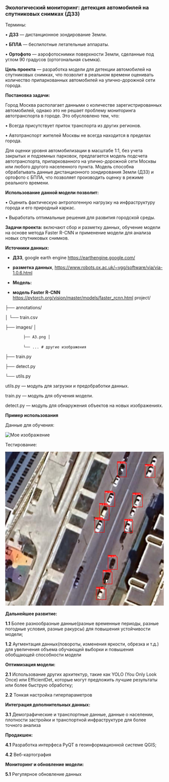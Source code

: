 ### Экологический мониторинг: детекция автомобилей на спутниковых снимках (ДЗЗ)

Термины:

• **ДЗЗ** — дистанционное зондирование Земли.

• **БПЛА** — беспилотные летательные аппараты.

• **Ортофото** — аэрофотоснимки поверхности Земли, сделанные под углом 90 градусов (ортогональная съемка).

**Цель проекта** — разработка модели для детекции автомобилей на спутниковых снимках, что позволит в реальном времени оценивать количество припаркованных автомобилей на улично-дорожной сети города.

**Постановка задачи:**

Город Москва располагает данными о количестве зарегистрированных автомобилей, однако это не решает проблему мониторинга автотранспорта в городе. Это обусловлено тем, что:

• Всегда присутствует приток транспорта из других регионов.

• Автотранспорт жителей Москвы не всегда находится в пределах города.

Для оценки уровня автомобилизации в масштабе 1:1, без учета закрытых и подземных парковок, предлагается модель подсчета автотранспорта, припаркованного на улично-дорожной сети Москвы или любого другого населенного пункта. Модель способна обрабатывать данные дистанционного зондирования Земли (ДЗЗ) и ортофото с БПЛА, что позволяет производить оценку в режиме реального времени.

**Использование данной модели позволит:**

• Оценить фактическую антропогенную нагрузку на инфраструктуру города и его природный каркас.

• Выработать оптимальные решения для развития городской среды.

**Задачи проекта:** включают сбор и разметку данных, обучение модели на основе метода Faster R-CNN и применение модели для анализа новых спутниковых снимков.

**Источники данных:**

- **ДЗЗ**, google earth engine https://earthengine.google.com/
- **разметка данных**, https://www.robots.ox.ac.uk/~vgg/software/via/via-1.0.6.html
- **Модель:**

- **модель Faster R-CNN** https://pytorch.org/vision/master/models/faster_rcnn.html
project/ 

├── annotations/ 

│ └── train.csv 

├── images/ │ 

            ├── A3.png │ 
            
            └── ... # другие изображения 
            
├── train.py 

├── detect.py 

└── utils.py


utils.py — модуль для загрузки и предобработки данных.

train.py — модуль для обучения модели.

detect.py — модуль для обнаружения объектов на новых изображениях.

**Пример использования**

Данные для обучения:

![Мое изображение](images/A3.png)

Тестирование:

![Мое изображение](test/output_test_boxes.png)


**Дальнейшее развитие:**

**1.1** Более разнообразные данные(разные временные периоды, разные погодные условия, разные ракурсы) для повышения устойчивости модели;

**1.2** Аугментация данных(повороты, изменения яркости, обрезка и т.д.) для увеличения объема обучающей выборки и повышения обобщающей способности модели

**Оптимизация модели:**

**2.1** Использование других архитектур, такие как YOLO (You Only Look Once) или EfficientDet, которые могут предложить лучшие результаты или более быструю обработку;

**2.2** Тонкая настройка гиперпараметров

**Интеграция дополнительных данных:**

**3.1** Демографические и транспортные данные, данные о населении, плотности застройки и транспортной инфраструктуре для более точного анализа

**Продакшен:**

**4.1** Разработка интерфеса PyQT в геоинформационной системе QGIS;

**4.2** Веб-картография

**Мониторинг и обновление модели:**

**5.1** Регулярное обновление данных
